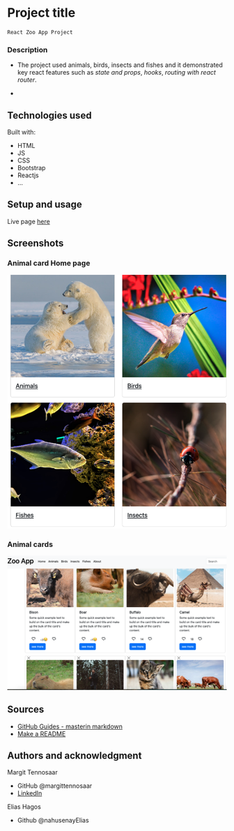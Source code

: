 <!-- # React + Vite

This template provides a minimal setup to get React working in Vite with HMR and some ESLint rules.

Currently, two official plugins are available:

- [@vitejs/plugin-react](https://github.com/vitejs/vite-plugin-react/blob/main/packages/plugin-react/README.md) uses [Babel](https://babeljs.io/) for Fast Refresh
- [@vitejs/plugin-react-swc](https://github.com/vitejs/vite-plugin-react-swc) uses [SWC](https://swc.rs/) for Fast Refresh -->
# Project title

```
React Zoo App Project

```

### Description ##

- The project used animals, birds, insects and fishes and it demonstrated key react features such as *state and props*, *hooks*, *routing with react router*.

- 

## Technologies used

Built with: 

- HTML
- JS
- CSS
- Bootstrap
- Reactjs 
- ...

## Setup and usage

Live page [here](https://deluxe-taffy-e54695.netlify.app/)

## Screenshots

### Animal card Home page ###

![Alt text](zooapp.png)



### Animal cards ###

![Alt text](zoo_app_ss.png)






## Sources 

- [GitHub Guides - masterin markdown](https://guides.github.com/features/mastering-markdown/)
- [Make a README](https://www.makeareadme.com/)

## Authors and acknowledgment

Margit Tennosaar
- GitHub @margittennosaar
- [LinkedIn](https://www.linkedin.com/in/margittennosaar/)

Elias Hagos
- Github @nahusenayElias 
